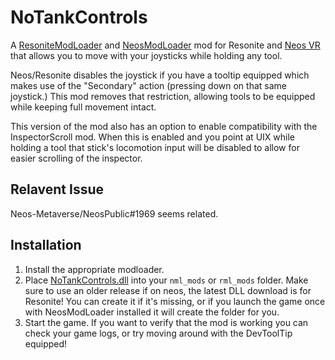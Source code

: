 # NoTankControls

A [ResoniteModLoader](https://github.com/resonite-modding-group/ResoniteModLoader) and
[NeosModLoader](https://github.com/zkxs/NeosModLoader) mod for Resonite and [Neos VR](https://neos.com/)
that allows you to move with your joysticks while holding any tool.

Neos/Resonite disables the joystick if you have a tooltip equipped which makes use of the "Secondary" action
(pressing down on that same joystick.)
This mod removes that restriction, allowing tools to be equipped while keeping full movement intact.

This version of the mod also has an option to enable compatibility with the InspectorScroll mod. When this is enabled and you point at UIX while holding a tool that stick's locomotion input will be disabled to allow for easier scrolling of the inspector.

## Relavent Issue
Neos-Metaverse/NeosPublic#1969 seems related.

## Installation
1. Install the appropriate modloader.
2. Place [NoTankControls.dll](https://github.com/furrz/NoTankControls/releases/latest/download/NoTankControls.dll) into your `nml_mods` or `rml_mods` folder. Make sure to use an older release if on neos, the latest DLL download is for Resonite! You can create it if it's missing, or if you launch the game once with NeosModLoader installed it will create the folder for you.
3. Start the game. If you want to verify that the mod is working you can check your game logs, or try moving around with the DevToolTip equipped!
